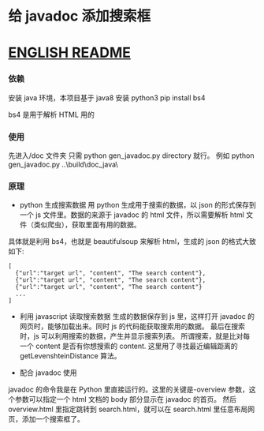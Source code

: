 # 给 javadoc 添加搜索框

# [ENGLISH README](https://github.com/ChillingVan/LocalHtmlSearchBox/blob/master/README_en.md)

### 依赖

安装 java 环境，本项目基于 java8
安装 python3
pip install bs4

bs4 是用于解析 HTML 用的

### 使用

先进入/doc 文件夹
只需 python gen_javadoc.py directory 就行。
例如
python gen_javadoc.py ..\build\doc_java\

### 原理

- python 生成搜索数据
  用 python 生成用于搜索的数据，以 json 的形式保存到一个 js 文件里。数据的来源于 javadoc 的 html 文件，所以需要解析 html 文件（类似爬虫），获取里面有用的数据。

具体就是利用 bs4，也就是 beautifulsoup 来解析 html，生成的 json 的格式大致如下:

```
[
  {"url":"target url", "content", "The search content"},
  {"url":"target url", "content", "The search content"},
  {"url":"target url", "content", "The search content"}
  ...
]
```

- 利用 javascript 读取搜索数据
  生成的数据保存到 js 里，这样打开 javadoc 的网页时，能够加载出来。同时 js 的代码能获取搜索用的数据。 最后在搜索时，js 可以利用搜索的数据，产生并显示搜索列表。
  所谓搜索，就是比对每一个 content 是否有你想搜索的 content. 这里用了寻找最近编辑距离的 getLevenshteinDistance 算法。

- 配合 javadoc 使用

javadoc 的命令我是在 Python 里直接运行的。这里的关键是-overview 参数，这个参数可以指定一个 html 文档的 body 部分显示在 javadoc 的首页。
然后 overview.html 里指定跳转到 search.html，就可以在 search.html 里任意布局网页，添加一个搜索框了。
